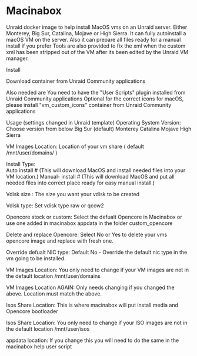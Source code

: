 # Macinabox
Unraid docker image to help install MacOS vms on an Unraid server.
Either Monterey, Big Sur, Catalina, Mojave or High Sierra. 
It can fully autoinstall a macOS VM on the server. Also it can prepare all files ready for a manual install if you prefer
Tools are also provided to fix the xml when the custom xml has been stripped out of the VM after its been edited by the Unraid VM manager.

Install

Download container from Unraid Community applications

Also needed are
You need to have the "User Scripts" plugin installed from Unraid Community applications
Optional for the correct icons for macOS, please install  "vm_custom_icons" container from Unraid Community applications
 
 
Usage  (settings changed in Unraid template)
Operating System Version:  
                       Choose version from below
				Big Sur (default)
				Monterey
				Catalina
 				Mojave
 				High Sierra
				
 VM Images Location:      Location of your vm share ( default /mnt/user/domains/ )

 Install Type: 		
   Auto install  # (This will download MacOS and install needed files into your VM location.)
   Manual- install # (This will download MacOS and put all needed files into correct place ready for easy manual install.)
 
Vdisk size :   The size you want your vdisk to be created

Vdisk type:    Set vdisk type raw or qcow2

Opencore stock or custom:   Select the defualt Opencore in Macinabox or use one added in macinabox appdata in the folder custom_opencore

Delete and replace Opencore:  Select No or Yes to delete your vms opencore image and replace with fresh one.

Override defualt NIC type:  Default No -  Override the default nic type in the vm going to be installed.

VM Images Location:  You only need to change if your VM images are not in the default location /mnt/user/domains

VM Images Location AGAIN:  Only needs changing if you changed the above. Location must match the above.
				 
Isos Share Location:  This is where macinabox will put install media and Opencore bootloader

Isos Share Location: You only need to change if your ISO images are not in the default location /mnt/user/isos
                  
appdata location:     If you change this you will need to do the same in the macinabox help user script
